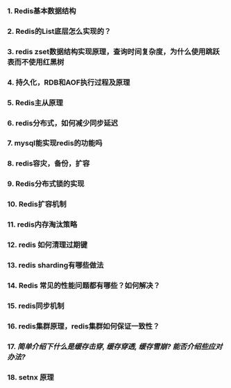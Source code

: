 ### 1. Redis基本数据结构



### 2. Redis的List底层怎么实现的？



### 3. redis zset数据结构实现原理，查询时间复杂度，为什么使用跳跃表而不使用红黑树



### 4. 持久化，RDB和AOF执行过程及原理



### 5. Redis主从原理



### 6. redis分布式，如何减少同步延迟



### 7. mysql能实现redis的功能吗



### 8. redis容灾，备份，扩容



### 9. Redis分布式锁的实现



### 10. Redis扩容机制



### 11. redis内存淘汰策略



### 12. redis 如何清理过期键



### 13. redis sharding有哪些做法



### 14. Redis 常见的性能问题都有哪些？如何解决？



### 15. redis同步机制



### 16. redis集群原理，redis集群如何保证一致性？



### 17. *简单介绍下什么是缓存击穿, 缓存穿透, 缓存雪崩? 能否介绍些应对办法?*



### 18. setnx 原理

















